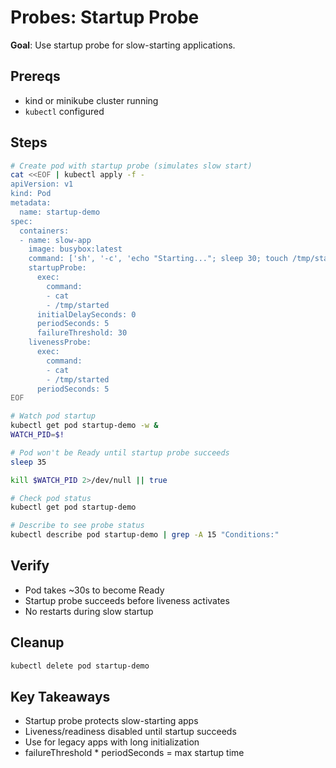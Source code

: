 # Probes: Startup Probe

**Goal**: Use startup probe for slow-starting applications.

## Prereqs

- kind or minikube cluster running
- `kubectl` configured

## Steps

```bash
# Create pod with startup probe (simulates slow start)
cat <<EOF | kubectl apply -f -
apiVersion: v1
kind: Pod
metadata:
  name: startup-demo
spec:
  containers:
  - name: slow-app
    image: busybox:latest
    command: ['sh', '-c', 'echo "Starting..."; sleep 30; touch /tmp/started; echo "Ready!"; sleep 600']
    startupProbe:
      exec:
        command:
        - cat
        - /tmp/started
      initialDelaySeconds: 0
      periodSeconds: 5
      failureThreshold: 30
    livenessProbe:
      exec:
        command:
        - cat
        - /tmp/started
      periodSeconds: 5
EOF

# Watch pod startup
kubectl get pod startup-demo -w &
WATCH_PID=$!

# Pod won't be Ready until startup probe succeeds
sleep 35

kill $WATCH_PID 2>/dev/null || true

# Check pod status
kubectl get pod startup-demo

# Describe to see probe status
kubectl describe pod startup-demo | grep -A 15 "Conditions:"
```

## Verify

- Pod takes ~30s to become Ready
- Startup probe succeeds before liveness activates
- No restarts during slow startup

## Cleanup

```bash
kubectl delete pod startup-demo
```

## Key Takeaways

- Startup probe protects slow-starting apps
- Liveness/readiness disabled until startup succeeds
- Use for legacy apps with long initialization
- failureThreshold * periodSeconds = max startup time
